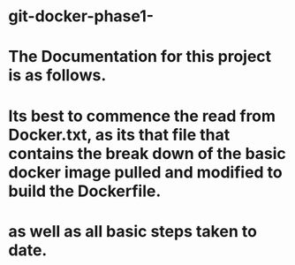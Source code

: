 # git-docker-phase1-
# 

# The Documentation for this project is as follows.

# Its best to commence the read from Docker.txt, as its that file that contains the break down of the basic docker image pulled and modified to build the Dockerfile. 

#  as well as all basic steps taken to date. 



# 
